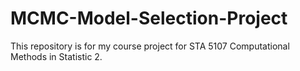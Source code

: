# MCMC-Model-Selection-Project

This repository is for my course project for STA 5107 Computational Methods in Statistic 2. 
